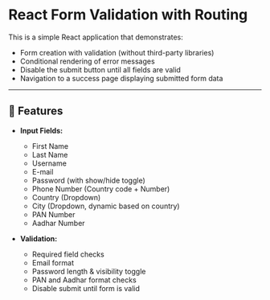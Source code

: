 
# React Form Validation with Routing

This is a simple React application that demonstrates:

- Form creation with validation (without third-party libraries)
- Conditional rendering of error messages
- Disable the submit button until all fields are valid
- Navigation to a success page displaying submitted form data

---

## 🚀 Features

- **Input Fields:**
  - First Name
  - Last Name
  - Username
  - E-mail
  - Password (with show/hide toggle)
  - Phone Number (Country code + Number)
  - Country (Dropdown)
  - City (Dropdown, dynamic based on country)
  - PAN Number
  - Aadhar Number

- **Validation:**
  - Required field checks
  - Email format
  - Password length & visibility toggle
  - PAN and Aadhar format checks
  - Disable submit until form is valid
